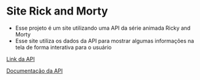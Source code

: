 # Site Rick and Morty
 - Esse projeto é um site utilizando uma API da série animada Ricky and Morty
 - Esse site utiliza os dados da API para mostrar algumas informações na tela de forma interativa para o usuário
 
 [Link da API](https://rickandmortyapi.com/)
 
 [Documentação da API](https://rickandmortyapi.com/documentation/)
